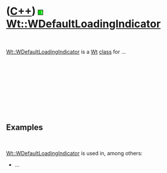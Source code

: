 



 

 

 

 

 

([C++](Cpp.md)) ![Wt](PicWt.png) [Wt::WDefaultLoadingIndicator](CppWDefaultLoadingIndicator.md)
=================================================================================================

 

[Wt::WDefaultLoadingIndicator](CppWDefaultLoadingIndicator.md) is a
[Wt](CppWt.md) [class](CppClass.md) for ...

 

 

 

 

 

Examples
--------

 

[Wt::WDefaultLoadingIndicator](CppWDefaultLoadingIndicator.md) is used
in, among others:

-   ...

 

 

 

 

 





 



